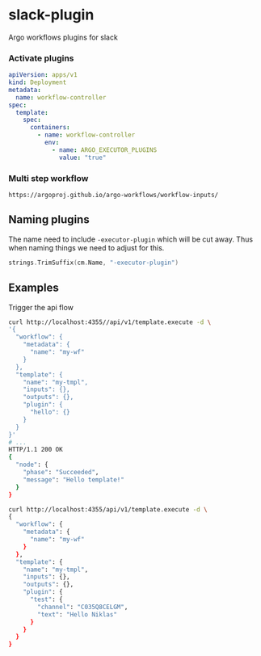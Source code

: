 # slack-plugin
Argo workflows plugins for slack


### Activate plugins


```yaml
apiVersion: apps/v1
kind: Deployment
metadata:
  name: workflow-controller
spec:
  template:
    spec:
      containers:
        - name: workflow-controller
          env:
            - name: ARGO_EXECUTOR_PLUGINS
              value: "true"

```
### Multi step workflow


```
https://argoproj.github.io/argo-workflows/workflow-inputs/
```

## Naming plugins

The name need to include `-executor-plugin` which will be cut away. Thus when naming things we need to adjust for this. 
```go
strings.TrimSuffix(cm.Name, "-executor-plugin")
```

## Examples

Trigger the api flow

``` bash
curl http://localhost:4355//api/v1/template.execute -d \
'{
  "workflow": {
    "metadata": {
      "name": "my-wf"
    }
  },
  "template": {
    "name": "my-tmpl",
    "inputs": {},
    "outputs": {},
    "plugin": {
      "hello": {}
    }
  }
}'
# ...
HTTP/1.1 200 OK
{
  "node": {
    "phase": "Succeeded",
    "message": "Hello template!"
  }
}

```

```bash
curl http://localhost:4355/api/v1/template.execute -d \
{
  "workflow": {
    "metadata": {
      "name": "my-wf"
    }
  },
  "template": {
    "name": "my-tmpl",
    "inputs": {},
    "outputs": {},
    "plugin": {
      "test": {
        "channel": "C035Q8CELGM",
        "text": "Hello Niklas"
      }
    }
  }
}
```